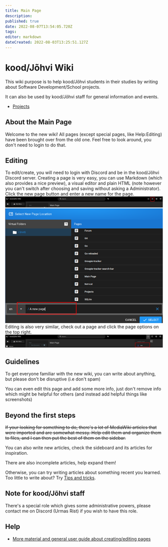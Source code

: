 ```yaml
---
title: Main Page
description: 
published: true
date: 2022-08-07T13:54:05.720Z
tags: 
editor: markdown
dateCreated: 2022-08-03T13:25:51.127Z
---
```



# **kood/Jõhvi Wiki**

This wiki purpose is to help kood/Jõhvi students in their studies by
writing about Software Development/School projects.

It can also be used by kood/Jõhvi staff for general information and events.

-   [Projects](/projects/home)


## About the Main Page

Welcome to the new wiki!
All pages (except special pages, like Help:Editing) have been brought over from the old one.
Feel free to look around, you don't need to login to do that.

## Editing

To edit/create, you will need to login with Discord and be in the kood/Jõhvi Discord server.
Creating a page is very easy, you can use Markdown (which also provides a nice preview), a visual editor and plain HTML (note however you can't switch after choosing and saving without asking a Administrator).
Click the new page button and enter a new name for the page.
![new-page.png](/new-page.png)
![page-name.png](/page-name.png)
Editing is also very similar, check out a page and click the page options on the top right.
![edit-page.png](/edit-page.png)

## Guidelines
To get everyone familiar with the new wiki, you can write about anything, but please don't be disruptive (i.e don't spam)

You can even edit this page and add some more info, just don't remove info which might be helpful for others (and instead add helpful things like screenshots)

## Beyond the first steps
~~If your looking for something to do, there's a lot of MediaWiki articles that were imported and are somewhat messy. Help edit them and organize them to files, and I can then put the best of them on the sidebar.~~

You can also write new articles, check the sideboard and its articles for inspiration.

There are also incomplete articles, help expand them!

Otherwise, you can try writing articles about something recent you learned. Too little to write about? Try [Tips and tricks](/tips-and-tricks).
## Note for kood/Jõhvi staff
There's a special role which gives some administrative powers, please contact me on Discord (Urmas Rist) if you wish to have this role.

## Help

-   [More material and general user guide about creating/editing pages](https://docs.requarks.io/guide/intro)
